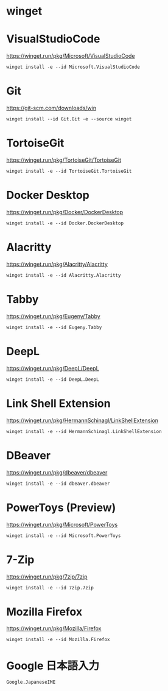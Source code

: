 # winget

# VisualStudioCode
https://winget.run/pkg/Microsoft/VisualStudioCode
```
winget install -e --id Microsoft.VisualStudioCode
```

# Git
https://git-scm.com/downloads/win
```
winget install --id Git.Git -e --source winget
```

# TortoiseGit
https://winget.run/pkg/TortoiseGit/TortoiseGit
```
winget install -e --id TortoiseGit.TortoiseGit
```

# Docker Desktop
https://winget.run/pkg/Docker/DockerDesktop
```
winget install -e --id Docker.DockerDesktop
```

# Alacritty
https://winget.run/pkg/Alacritty/Alacritty
```
winget install -e --id Alacritty.Alacritty
```

# Tabby
https://winget.run/pkg/Eugeny/Tabby
```
winget install -e --id Eugeny.Tabby
```

# DeepL
https://winget.run/pkg/DeepL/DeepL
```
winget install -e --id DeepL.DeepL
```

# Link Shell Extension
https://winget.run/pkg/HermannSchinagl/LinkShellExtension
```
winget install -e --id HermannSchinagl.LinkShellExtension
```

# DBeaver
https://winget.run/pkg/dbeaver/dbeaver
```
winget install -e --id dbeaver.dbeaver
```

# PowerToys (Preview)
https://winget.run/pkg/Microsoft/PowerToys
```
winget install -e --id Microsoft.PowerToys
```
# 7-Zip
https://winget.run/pkg/7zip/7zip
```
winget install -e --id 7zip.7zip
```

# Mozilla Firefox
https://winget.run/pkg/Mozilla/Firefox
```
winget install -e --id Mozilla.Firefox
```

# Google 日本語入力
```
Google.JapaneseIME
```